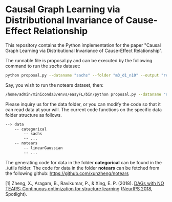 # Causal Graph Learning via Distributional Invariance of Cause-Effect Relationship

This repository contains the Python implementation for the paper "Causal Graph Learning via Distributional Invariance of Cause-Effect Relationship".

The runnable file is proposal.py and can be executed by the following command to run the *sachs* dataset:<br>
```bash
python proposal.py --dataname "sachs" --folder "m3_d1_n10" --output "res/proposal-generic.csv" --gamma2 '0.5' --num_env 10 --TMB 1
```

Say, you wish to run the notears dataset, then:<br>
```bash
/home/admin/miniconda3/envs/easyFL/bin/python proposal.py --dataname "notears" --d 100 --b 4 --ntype "linear" --output "res/proposal-notears.csv" --gamma2 '0.5' --num_env 20 --TMB 1 --exp_repeat 5
```


Please inquiry us for the data folder, or you can modify the code so that it can read data at your will. The current code functions on the specific data folder structure as follows.<br>

```bash
--> data
    -- categorical
        -- sachs
        -- ...
    -- notears
        -- linearGaussian
        -- ...
```
The generating code for data in the folder **categorical** can be found in the ./utils folder. The code for data in the folder **notears** can be fetched from the following github: https://github.com/xunzheng/notears

[1] Zheng, X., Aragam, B., Ravikumar, P., & Xing, E. P. (2018). [DAGs with NO TEARS: Continuous optimization for structure learning](https://arxiv.org/abs/1803.01422) ([NeurIPS 2018](https://nips.cc/Conferences/2018/), Spotlight).

